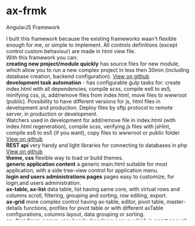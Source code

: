 # ax-frmk
AngularJS Framework
<div style="height:500px;overflow: auto;padding-right:5px;">
    I built this framework because the existing frameworks wasn't flexible enough for me, or simple to implement. All controls definitions (except control custom behaviour) are made in html view file.
    <br>With this framework you can:
    <br><strong>creating new project/module quickly</strong> has source files for new module, which allow you to run a new complex project in less then 30min (including database creation, backend configuration). <a href="https://github.com/bogdanim36/project">View on github</a>
    <br><strong>development task automation</strong> - has configurable gulp tasks for: create index.html with all dependencies, compile scss, compile es6 to es5, minifying css, js, add/remove files from index.html, move files to wwwroot (public).
    Possibility to have different versions for js, html files in development and production. Deploy files by sftp protocol to remote server, in production or development.
    <br>Watchers used in development for add/remove file in index.html (with index.html regeneration), compile scss, verifying js files with jsHint, compile es6 to es5 (if you want), copy files to wwwroot or public folder <a href="https://github.com/bogdanim36/gulp-web-tasks">View on github</a>
    <br><strong>REST api</strong> very handy and light libraries for connecting to databases in php <a href="https://github.com/bogdanim36/php-api">View on github</a>
    <br><strong>theme, css</strong> flexible way to load or build themes.
    <br><strong>generic application content</strong> a generic main.html suitable for most application, with a side tree-view control for application menu.
    <br><strong>login and users administrations pages</strong> pages easy to customize, for login,and users administration.
    <br><strong>ax-table, ax-list</strong> data table, list having same core, with virtual rows and columns scroll, filtering, grouping and sorting, row editing, export.
    <br><strong>ax-grid</strong> more complex control having ax-table, editor, pivot table, master-details functions, profiles for pivot table or with different axTable configurations, columns layout, data grouping or sorting.
    <br><strong>ax-dropdown-popup</strong> very handy dropdown popup which is smart enough to auto arrange for being visible in browser window, no matter the launcher element is positioned
    <br><strong>ax-dropdown-list, ax-dropdown-table</strong> a dropdown list or table.
    <br><strong>ax-text</strong> text control.
    <br><strong>ax-text-with-zoom</strong> text control with popup editor.
    <br><strong>ax-date, ax-datetime</strong> date and datetime control based on uib-date-picker.
    <br><strong>ax-checkbox</strong> checkbox control.
    <br><strong>ax-radio-options</strong> a radio buttons control.
    <br><strong>ax-file</strong> control to upload file based on ng-upload.
    <br><strong>ax-autocomplete</strong> autocomplete control, having not only a readonly popup for select item you need, but also a popup contain an ax-table for editing source table (if you want/need)
    <br><strong>ax-filter-pane</strong> side panel control with multi selecting lists for setting filters.
    <br><strong>ax-scroller</strong> directive for horizontal toolbars, for defining scrollable container for buttons.
    <br><strong>ax-tabs</strong> a control for defining tabs control.
    <br><strong>ax-tree-view</strong> a tree view control.
    <br><strong>ax-json-tree-view</strong> a tree view for json objects
    <br><strong>ax-dynamic-template,ax-dynamic-template-url</strong> directive to include a template in any view
    <br><strong>ax-url</strong> attribute for defining trusted url.
    <br><strong>auth-service</strong> factory for auth.
    <br><strong>ax-api</strong> factory for connecting to backend.
    <br><strong>ax-data-set</strong> factory to store temporary data.
    <br><strong>ax-data-store</strong> factory with few information and methods needed across the application.
    <ax-attr class="ng-isolate-scope"><br><strong>template-factory</strong> factory for download html files from server.
    <br>At this moment the framework can be used with latest browsers Chrome (recommended), Fire Fox, Opera, Edge.
</div>
